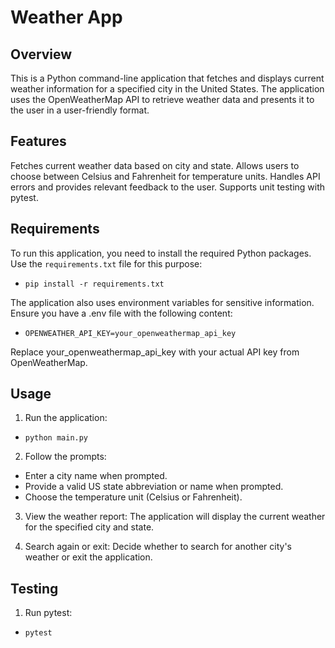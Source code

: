 # Weather App

## Overview
This is a Python command-line application that fetches and displays current weather information for a specified city in the United States. The application uses the OpenWeatherMap API to retrieve weather data and presents it to the user in a user-friendly format. 

## Features
Fetches current weather data based on city and state.
Allows users to choose between Celsius and Fahrenheit for temperature units.
Handles API errors and provides relevant feedback to the user.
Supports unit testing with pytest.

## Requirements
To run this application, you need to install the required Python packages. Use the `requirements.txt` file for this purpose:
- `pip install -r requirements.txt`

The application also uses environment variables for sensitive information. Ensure you have a .env file with the following content:
- `OPENWEATHER_API_KEY=your_openweathermap_api_key`

Replace your_openweathermap_api_key with your actual API key from OpenWeatherMap.

## Usage
1. Run the application:
- `python main.py`

2. Follow the prompts:
- Enter a city name when prompted.
- Provide a valid US state abbreviation or name when prompted.
- Choose the temperature unit (Celsius or Fahrenheit).

3. View the weather report: The application will display the current weather for the specified city and state.

4. Search again or exit: Decide whether to search for another city's weather or exit the application.

## Testing
1. Run pytest:
- `pytest`
